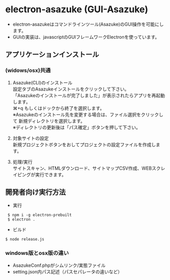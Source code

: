 # electron-asazuke (GUI-Asazuke)

- electron-asazukeはコマンドラインツール(Asazuke)のGUI操作を可能にします。  
- GUIの実装は、javascriptのGUIフレームワークElectronを使っています。

## アプリケーションインストール
### (widows/osx)共通

1. Asazuke(CLI)のインストール  
設定タブのAsazukeインストールをクリックして下さい。  
「Asazukeのインストールが完了しました」が表示されたらアプリを再起動します。  
⌘+q もしくはドックから終了を選択します。  
※Asazukeのインストール先を変更する場合は、ファイル選択をクリックして
新規ディレクトリを選択します。  
※ディレクトリの更新後は「パス確定」ボタンを押して下さい。

2. 対象サイトの設定  
新規プロジェクトボタンをおしてプロジェクトの設定ファイルを作成します。

3. 処理/実行  
サイトスキャン、HTMLダウンロード、サイトマップCSV作成、WEBスクレイピングが実行できます。
 

## 開発者向け実行方法
- 実行
```
 $ npm i -g electron-prebuilt
 $ electron .
```

 
- ビルド
```
$ node release.js
```

### windows版とosx版の違い
- AsazukeConf.phpがシムリンク/実態ファイル
- setting.json内パス記述（パスセパレータの違いなど）